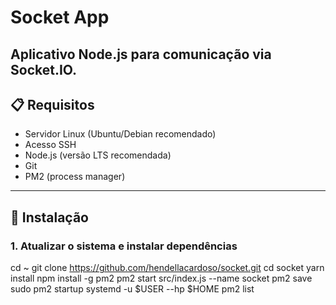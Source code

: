 # Socket App

Aplicativo Node.js para comunicação via Socket.IO.
---

## 📋 Requisitos

- Servidor Linux (Ubuntu/Debian recomendado)
- Acesso SSH
- Node.js (versão LTS recomendada)
- Git
- PM2 (process manager)

---

## 🚀 Instalação

### 1. Atualizar o sistema e instalar dependências

cd ~
git clone https://github.com/hendellacardoso/socket.git
cd socket
yarn install
npm install -g pm2
pm2 start src/index.js --name socket
pm2 save
sudo pm2 startup systemd -u $USER --hp $HOME
pm2 list
